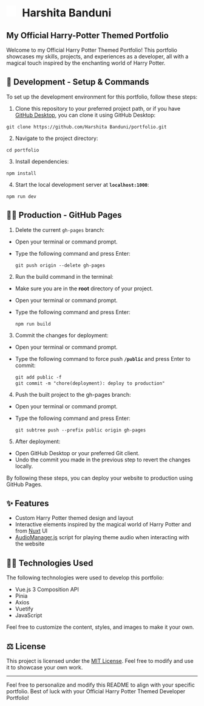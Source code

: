 # <img src="assets/favicon.svg" style="height: 30px; margin-right: 10px;"> Harshita Banduni 

## My Official Harry-Potter Themed Portfolio

Welcome to my Official Harry Potter Themed Portfolio! This portfolio showcases my skills, projects, and experiences as a developer, all with a magical touch inspired by the enchanting world of Harry Potter.

## 🦉 Development - Setup & Commands

To set up the development environment for this portfolio, follow these steps:

1. Clone this repository to your preferred project path, or if you have [GitHub Desktop](https://desktop.github.com/), you can clone it using GitHub Desktop:
  
  ```shell
  git clone https://github.com/Harshita Banduni/portfolio.git
  ```

2. Navigate to the project directory:
 
  ```shell
  cd portfolio
  ```

3. Install dependencies:

  ```shell
  npm install
  ```

4. Start the local development server at **`localhost:1000`**:

```shell
npm run dev
```

## 🧙‍♂️ Production - GitHub Pages

1. Delete the current `gh-pages` branch:

- Open your terminal or command prompt.
- Type the following command and press Enter:
  
   ```shell
   git push origin --delete gh-pages
   ```

2. Run the build command in the terminal:

- Make sure you are in the **root** directory of your project.
- Open your terminal or command prompt.
- Type the following command and press Enter:

   ```shell   
   npm run build
   ```
  
3. Commit the changes for deployment:

- Open your terminal or command prompt.
- Type the following command to force push **`/public`** and press Enter to commit:

   ```shell
   git add public -f
   git commit -m "chore(deployment): deploy to production"
   ```
  
4. Push the built project to the gh-pages branch:

- Open your terminal or command prompt.
- Type the following command and press Enter:

   ```shell
   git subtree push --prefix public origin gh-pages
   ```
  
5. After deployment:

- Open GitHub Desktop or your preferred Git client.
- Undo the commit you made in the previous step to revert the changes locally.

By following these steps, you can deploy your website to production using GitHub Pages.

## ✨ Features
- Custom Harry Potter themed design and layout
- Interactive elements inspired by the magical world of Harry Potter and from [Nuxt](https://nuxt.com/) UI
- [AudioManager.js](/assets/js/audioManager.js) script for playing theme audio when interacting with the website

## 👨‍💻 Technologies Used

The following technologies were used to develop this portfolio:

- Vue.js 3 Composition API
- Pinia
- Axios
- Vuetify
- JavaScript

Feel free to customize the content, styles, and images to make it your own.

## ⚖ License
This project is licensed under the [MIT License](/LICENSE). Feel free to modify and use it to showcase your own work.

---

Feel free to personalize and modify this README to align with your specific portfolio. Best of luck with your Official Harry Potter Themed Developer Portfolio!




